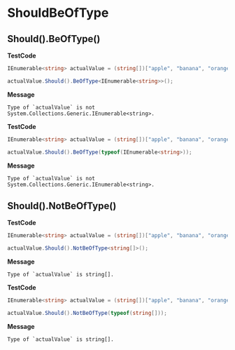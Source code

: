 ﻿# ShouldBeOfType

## Should().BeOfType()

**TestCode**

```csharp
IEnumerable<string> actualValue = (string[])["apple", "banana", "orange"];

actualValue.Should().BeOfType<IEnumerable<string>>();
```

**Message**

```
Type of `actualValue` is not System.Collections.Generic.IEnumerable<string>.
```

**TestCode**

```csharp
IEnumerable<string> actualValue = (string[])["apple", "banana", "orange"];

actualValue.Should().BeOfType(typeof(IEnumerable<string>));
```

**Message**

```
Type of `actualValue` is not System.Collections.Generic.IEnumerable<string>.
```

## Should().NotBeOfType()

**TestCode**

```csharp
IEnumerable<string> actualValue = (string[])["apple", "banana", "orange"];

actualValue.Should().NotBeOfType<string[]>();
```

**Message**

```
Type of `actualValue` is string[].
```

**TestCode**

```csharp
IEnumerable<string> actualValue = (string[])["apple", "banana", "orange"];

actualValue.Should().NotBeOfType(typeof(string[]));
```

**Message**

```
Type of `actualValue` is string[].
```

